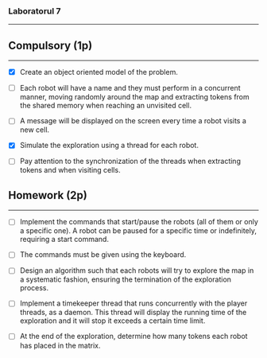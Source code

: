 ### Laboratorul 7

-----------------------

## Compulsory (1p)

------------------------

- [x] Create an object oriented model of the problem.
- [ ] Each robot will have a name and they must perform in a concurrent manner, moving randomly around the map and extracting tokens from the shared memory when reaching an unvisited cell.
- [ ] A message will be displayed on the screen every time a robot visits a new cell.
- [x] Simulate the exploration using a thread for each robot.
- [ ] Pay attention to the synchronization of the threads when extracting tokens and when visiting cells.


## Homework (2p)

----------------------

- [ ] Implement the commands that start/pause the robots (all of them or only a specific one). A robot can be paused for a specific time or indefinitely, requiring a start command.
- [ ] The commands must be given using the keyboard.
- [ ] Design an algorithm such that each robots will try to explore the map in a systematic fashion, ensuring the termination of the exploration process.
- [ ] Implement a timekeeper thread that runs concurrently with the player threads, as a daemon. This thread will display the running time of the exploration and it will stop it exceeds a certain time limit.
- [ ] At the end of the exploration, determine how many tokens each robot has placed in the matrix.

